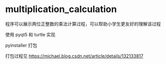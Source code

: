 # multiplication_calculation
程序可以展示两位正整数的乘法计算过程，可以帮助小学生更友好的理解该过程

使用 pyqt5 和 turtle 实现

pyinstaller 打包

打包过程见 https://michael.blog.csdn.net/article/details/132133817
